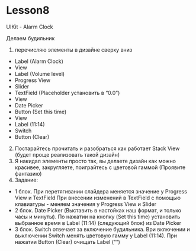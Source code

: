 # Lesson8
UIKit - Alarm Clock

Делаем будильник
1) перечисляю элементы в дизайне сверху вниз
- Label (Alarm Clock)
- View
- Label (Volume level)
- Progress View
- Slider
- TextField (Placeholder установить в “0.0”)
- View
- Date Picker
- Button (Set this time)
- View
- Label (11:14)
- Switch
- Button (Clear)
2) Постарайтесь прочитать и разобраться как работает Stack View (будет проще реализовать такой дизайн)
3) Я накидал элементы просто так, вы делаете дизайн как можно красивее, закругляете, поиграйтесь с цветовой гаммой (Проявите фантазию)
4) Задание:
- 1 блок. При перетягивании слайдера меняется значение у Progress View и TextField
При внесении изменений в TextField с помощью клавиатуры - меняем значения у Progress View и Slider
- 2 блок. Date Picker (Выставить в настойках наш формат, и только часы и минуты). По нажатии на кнопку (Set this time) установить выбранное время в  Label  (11:14) (следующий блок) из Date Picker
- 3 блок. Switch отвечает за включение будильника. Ври включении и выключении Switch менять цветовую гамму у  Label (11:14). При нажатии Button (Clear) очищать Label (“”)
